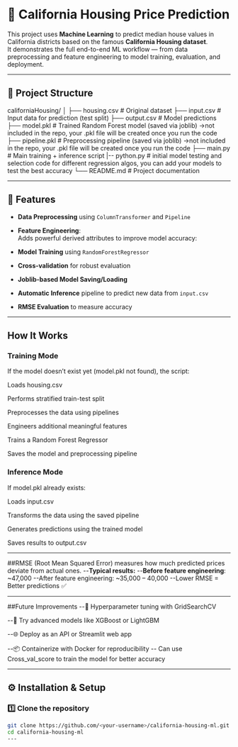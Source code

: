 # 🏡 California Housing Price Prediction

This project uses **Machine Learning** to predict median house values in California districts based on the famous **California Housing dataset**.  
It demonstrates the full end-to-end ML workflow — from data preprocessing and feature engineering to model training, evaluation, and deployment.

---

## 📂 Project Structure

californiaHousing/
│
├── housing.csv # Original dataset
├── input.csv # Input data for prediction (test split)
├── output.csv # Model predictions
├── model.pkl # Trained Random Forest model (saved via joblib) ->not included in the repo, your .pkl file will be created once you run the code
├── pipeline.pkl # Preprocessing pipeline (saved via joblib) ->not included in the repo, your .pkl file will be created once you run the code
├── main.py # Main training + inference script
|-- python.py # initial model testing and selection code for different regression algos, you can add your models to test the best accuracy
└── README.md # Project documentation



---

## 🚀 Features

- **Data Preprocessing** using `ColumnTransformer` and `Pipeline`
- **Feature Engineering**:  
  Adds powerful derived attributes to improve model accuracy:
  
- **Model Training** using `RandomForestRegressor`
- **Cross-validation** for robust evaluation
- **Joblib-based Model Saving/Loading**
- **Automatic Inference** pipeline to predict new data from `input.csv`
- **RMSE Evaluation** to measure accuracy

---
## How It Works
### Training Mode

If the model doesn’t exist yet (model.pkl not found), the script:

Loads housing.csv

Performs stratified train-test split

Preprocesses the data using pipelines

Engineers additional meaningful features

Trains a Random Forest Regressor

Saves the model and preprocessing pipeline

### Inference Mode

If model.pkl already exists:

Loads input.csv

Transforms the data using the saved pipeline

Generates predictions using the trained model

Saves results to output.csv

---

##RMSE (Root Mean Squared Error) 
measures how much predicted prices deviate from actual ones.
--**Typical results:**
--**Before feature engineering**: ~47,000
--After feature engineering: ~35,000 – 40,000
--Lower RMSE = Better predictions ✅

---

##Future Improvements
--🔧 Hyperparameter tuning with GridSearchCV

--🧠 Try advanced models like XGBoost or LightGBM

--🌐 Deploy as an API or Streamlit web app

--📦 Containerize with Docker for reproducibility
-- Can use Cross_val_score to train the model for better accuracy 

---
## ⚙️ Installation & Setup

### 1️⃣ Clone the repository
```bash
git clone https://github.com/<your-username>/california-housing-ml.git
cd california-housing-ml
---


